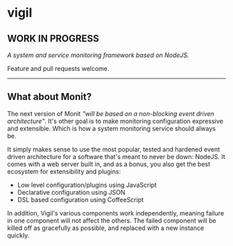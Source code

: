 vigil
=====

WORK IN PROGRESS
----------------

*A system and service monitoring framework based on NodeJS.*

Feature and pull requests welcome.

***

What about Monit?
-----------------

The next version of Monit *"will be based on a non-blocking event driven architecture"*. It's other goal is to make monitoring configuration expressive and extensible. Which is how a system monitoring service should always be.

It simply makes sense to use the most popular, tested and hardened event driven architecture for a software that's meant to never be down: NodeJS. It comes with a web server built in, and as a bonus, you also get the best ecosystem for extensibility and plugins:

* Low level configuration/plugins using JavaScript
* Declarative configuration using JSON
* DSL based configuration using CoffeeScript

In addition, Vigil's various components work independently, meaning failure in one component will not affect the others. The failed component will be killed off as gracefully as possible, and replaced with a new instance quickly.